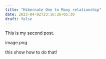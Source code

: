 ```yaml
---
title: "Hibernate One to Many relationship"
date: 2023-04-02T23:16:26+05:30
draft: false
---
```


This is my second post.

image.png

this show how to do that!

